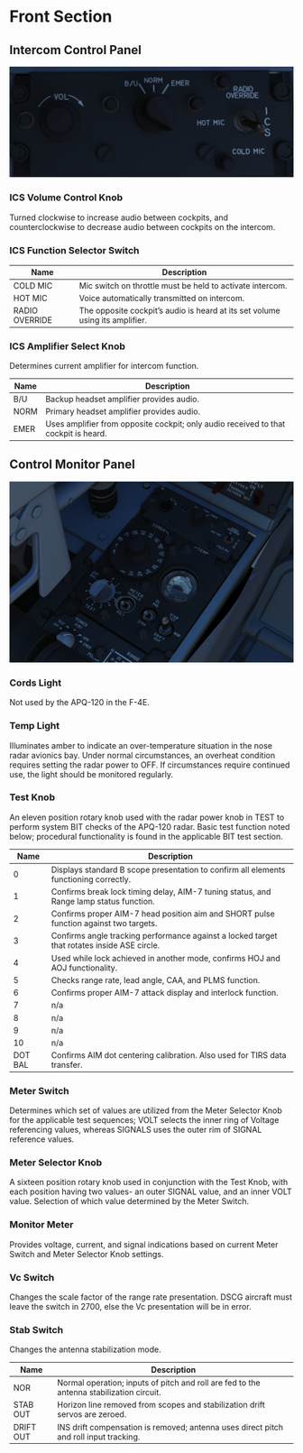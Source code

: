 # Front Section

## Intercom Control Panel

![wso_intercom_control](../../../img/wso_intercom_control.png)

### ICS Volume Control Knob

Turned clockwise to increase audio between cockpits, and counterclockwise to
decrease audio between cockpits on the intercom.

### ICS Function Selector Switch

| Name           | Description                                                                  |
| -------------- | ---------------------------------------------------------------------------- |
| COLD MIC       | Mic switch on throttle must be held to activate intercom.                    |
| HOT MIC        | Voice automatically transmitted on intercom.                                 |
| RADIO OVERRIDE | The opposite cockpit’s audio is heard at its set volume using its amplifier. |

### ICS Amplifier Select Knob

Determines current amplifier for intercom function.

| Name | Description                                                                         |
| ---- | ----------------------------------------------------------------------------------- |
| B/U  | Backup headset amplifier provides audio.                                            |
| NORM | Primary headset amplifier provides audio.                                           |
| EMER | Uses amplifier from opposite cockpit; only audio received to that cockpit is heard. |

## Control Monitor Panel

![wso_control_monitor_panel](../../../img/wso_control_monitor_panel.png)

### Cords Light

Not used by the APQ-120 in the F-4E.

### Temp Light

Illuminates amber to indicate an over-temperature situation in the nose radar
avionics bay. Under normal circumstances, an overheat condition requires setting
the radar power to OFF. If circumstances require continued use, the light should
be monitored regularly.

### Test Knob

An eleven position rotary knob used with the radar power knob in TEST to perform
system BIT checks of the APQ-120 radar. Basic test function noted below;
procedural functionality is found in the applicable BIT test section.

| Name    | Description                                                                                 |
| ------- | ------------------------------------------------------------------------------------------- |
| 0       | Displays standard B scope presentation to confirm all elements functioning correctly.       |
| 1       | Confirms break lock timing delay, AIM-7 tuning status, and Range lamp status function.      |
| 2       | Confirms proper AIM-7 head position aim and SHORT pulse function against two targets.       |
| 3       | Confirms angle tracking performance against a locked target that rotates inside ASE circle. |
| 4       | Used while lock achieved in another mode, confirms HOJ and AOJ functionality.               |
| 5       | Checks range rate, lead angle, CAA, and PLMS function.                                      |
| 6       | Confirms proper AIM-7 attack display and interlock function.                                |
| 7       | n/a                                                                                         |
| 8       | n/a                                                                                         |
| 9       | n/a                                                                                         |
| 10      | n/a                                                                                         |
| DOT BAL | Confirms AIM dot centering calibration. Also used for TIRS data transfer.                   |

### Meter Switch

Determines which set of values are utilized from the Meter Selector Knob for the
applicable test sequences; VOLT selects the inner ring of Voltage referencing
values, whereas SIGNALS uses the outer rim of SIGNAL reference values.

### Meter Selector Knob

A sixteen position rotary knob used in conjunction with the Test Knob, with each
position having two values- an outer SIGNAL value, and an inner VOLT value.
Selection of which value determined by the Meter Switch.

### Monitor Meter

Provides voltage, current, and signal indications based on current Meter Switch
and Meter Selector Knob settings.

### Vc Switch

Changes the scale factor of the range rate presentation. DSCG aircraft must
leave the switch in 2700, else the Vc presentation will be in error.

### Stab Switch

Changes the antenna stabilization mode.

| Name      | Description                                                                              |
| --------- | ---------------------------------------------------------------------------------------- |
| NOR       | Normal operation; inputs of pitch and roll are fed to the antenna stabilization circuit. |
| STAB OUT  | Horizon line removed from scopes and stabilization drift servos are zeroed.                |
| DRIFT OUT | INS drift compensation is removed; antenna uses direct pitch and roll input tracking.    |
